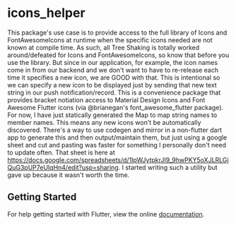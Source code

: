 # icons_helper

This package's use case is to provide access to the full library of Icons and FontAwesomeIcons at runtime when the specific icons needed are not known at compile time. As such, all Tree Shaking is totally worked around/defeated for Icons and FontAwesomeIcons, so know that before you use the library. But since in our application, for example, the icon names come in from our backend and we don't want to have to re-release each time it specifies a new icon, we are GOOD with that. This is intentional so we can specify a new icon to be displayed just by sending that new text string in our push notification/record. This is a convenience package that provides bracket notiation access to Material Design Icons and Font Awesome Flutter icons (via @brianegan's font_awesome_flutter package). For now, I have just statically generated the Map to map string names to member names. This means any new icons won't be automatically discovered. There's a way to use codegen and mirror in a non-flutter dart app to generate this and then output/maintain them, but just using a google sheet and cut and pasting was faster for something I personally don't need to update often. That sheet is here at https://docs.google.com/spreadsheets/d/1IpWJytpkrJI9_9hwPKY5oXJLRLGjQuG3pUP7eUIqHn4/edit?usp=sharing. I started writing such a utility but gave up because it wasn't worth the time.




## Getting Started

For help getting started with Flutter, view the online [documentation](https://flutter.io/).

